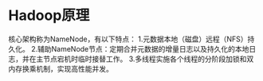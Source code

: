 # Hadoop原理 #
核心架构称为NameNode，有以下特点：
    1.元数据本地（磁盘）远程（NFS）持久化。
    2.辅助NameNode节点：定期合并元数据的增量日志以及持久化的本地日志，并在主节点宕机时临时接替工作。
    3.多线程实施各个线程的分阶段加锁和双内存换乘机制，实现高性能并发。
